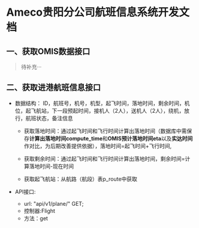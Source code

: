 # Ameco贵阳分公司航班信息系统开发文档

## 一、获取OMIS数据接口
> 待补充···

## 二、获取进港航班信息接口

+ 数据结构：
  ID，航班号，机号，机型，起飞时间，落地时间，剩余时间，机位，起飞航站，下一段预起时间，接机人（2人），送机人（2人），绕机，放行，航班状态，备注信息

  - 获取落地时间：通过起飞时间和飞行时间计算出落地时间（数据库中需保存**计算出落地时间compute_time**和**OMIS预计落地时间eta**以及**实达时间**作对比，为后期改善提供依据），落地时间=起飞时间+飞行时间,

  - 获取剩余时间：通过起飞时间和飞行时间计算出落地时间，剩余时间=计算落地时间-现在时间

  - 获取起飞航站：从航路（航段）表p_route中获取
  
+ API接口:
  - url: "api/v1/plane/" GET;
  - 控制器:Flight
  - 方法：get
